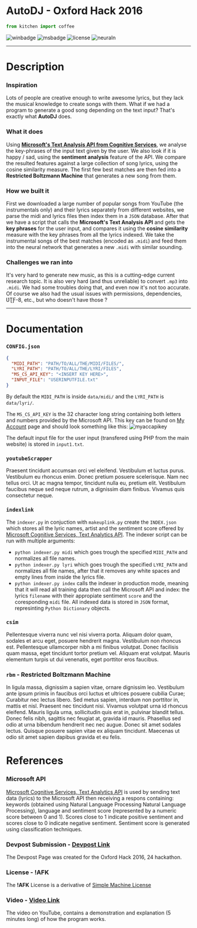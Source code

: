 # AutoDJ - Oxford Hack 2016
```python
from kitchen import coffee
```
![winbadge](https://img.shields.io/badge/oxfordhack2016-winner-FFB900.svg?style=flat-square)
![msbadge](https://img.shields.io/badge/microsoft-winner-64C200.svg?style=flat-square)
![license](https://img.shields.io/badge/license-!AFK-00A1F3.svg?style=flat-square)
![neuraln](https://img.shields.io/badge/neuralnetworks-yes-FF2E00.svg?style=flat-square)

---
Description
===

### Inspiration
Lots of people are creative enough to write awesome lyrics, but they lack the musical knowledge to create songs with them. What if we had a program to generate a good song depending on the text input? That's exactly what **AutoDJ** does.


### What it does
Using [**Microsoft's Text Analysis API from Cognitive Services**](https://www.microsoft.com/cognitive-services "Microsoft's Cognitive Services API"), we analyse the key-phrases of the input text given by the user. We also look if it is happy / sad, using the **sentiment analysis** feature of the API. We compare the resulted features against a large collection of song lyrics, using the cosine similarity measure. The first few best matches are then fed into a **Restricted Boltzmann Machine** that generates a new song from them.


### How we built it
First we downloaded a large number of popular songs from YouTube (the instrumentals only) and their lyrics separately from different websites, we parse the midi and lyrics files then index them in a ```JSON``` database. After that we have a script that calls the **Microsoft's Text Analysis API** and gets the **key phrases** for the user input, and compares it using the **cosine similarity** measure with the key phrases from all the lyrics indexed. We take the instrumental songs of the best matches (encoded as ```.midi```) and feed them into the neural network that generates a new ```.midi``` with similar sounding.

### Challenges we ran into
It's very hard to generate new music, as this is a cutting-edge current research topic. It is also very hard (and thus unreliable) to convert ```.mp3``` into ```.midi```. We had some troubles doing that, and even now it's not too accurate. Of course we also had the usual issues with permissions, dependencies, ƲƮƑ-8, etc., but who doesn't have those ?

---
Documentation
===

### ```CONFIG.json```
```json
{
  "MIDI_PATH": "PATH/TO/ALL/THE/MIDI/FILES/",
  "LYRI_PATH": "PATH/TO/ALL/THE/LYRI/FILES",
  "MS_CS_API_KEY": "<INSERT KEY HERE>",
  "INPUT_FILE": "USERINPUTFILE.txt"
}
```
By default the ```MIDI_PATH``` is inside ```data/midi/``` and the ```LYRI_PATH``` is ```data/lyri/```.

The ```MS_CS_API_KEY``` is the 32 character long string containing both letters and numbers provided by the Microsoft API.
This key can be found on [My Account](https://www.microsoft.com/cognitive-services/en-US/subscriptions) page and should look something like this:
![myaccapikey](http://i.imgur.com/ijI54d0.png)

The default input file for the user input (transfered using PHP from the main website) is stored in ```input1.txt```.

### ```youtubeScrapper```
Praesent tincidunt accumsan orci vel eleifend. Vestibulum et luctus purus. Vestibulum eu rhoncus enim. Donec pretium posuere scelerisque. Nam nec tellus orci. Ut ac magna tempor, tincidunt nulla eu, pretium elit. Vestibulum faucibus neque sed neque rutrum, a dignissim diam finibus. Vivamus quis consectetur neque.

### ```indexlink```
The ```indexer.py``` in conjuction with ```makeuplink.py``` create the ```INDEX.json``` which stores all the lyric names, artist and the sentiment score offered by [Microsoft Cognitive Services, Text Analytics API](https://www.microsoft.com/cognitive-services/en-us/text-analytics-api). The indexer script can be run with multiple arguments: 
- ```python indexer.py midi``` which goes trough the specified ```MIDI_PATH``` and normalizes all file names.
- ```python indexer.py lyri``` which goes trough the specified ```LYRI_PATH``` and normalizes all file names, after that it removes any white spaces and empty lines from inside the lyrics file.
- ```python indexer.py index``` calls the indexer in production mode, meaning that it will read all training data then call the Microsoft API and index: the lyrics ```filename``` with their appropiate sentiment ```score``` and the coresponding ```midi``` file.
All indexed data is stored in ```JSON``` format, represinting ```Python Dictionary``` objects.

### ```csim```
Pellentesque viverra nunc vel nisi viverra porta. Aliquam dolor quam, sodales et arcu eget, posuere hendrerit magna. Vestibulum non rhoncus est. Pellentesque ullamcorper nibh a mi finibus volutpat. Donec facilisis quam massa, eget tincidunt tortor pretium vel. Aliquam erat volutpat. Mauris elementum turpis ut dui venenatis, eget porttitor eros faucibus. 

### ```rbm``` - Restricted Boltzmann Machine
In ligula massa, dignissim a sapien vitae, ornare dignissim leo. Vestibulum ante ipsum primis in faucibus orci luctus et ultrices posuere cubilia Curae; Curabitur nec lectus libero. Sed metus sapien, interdum non porttitor in, mattis et nisl. Praesent nec tincidunt nisi. Vivamus volutpat urna id rhoncus eleifend. Mauris ligula urna, sollicitudin quis erat in, pulvinar blandit tellus. Donec felis nibh, sagittis nec feugiat at, gravida id mauris. Phasellus sed odio at urna bibendum hendrerit nec nec augue. Donec sit amet sodales lectus. Quisque posuere sapien vitae ex aliquam tincidunt. Maecenas ut odio sit amet sapien dapibus gravida et eu felis. 

References
===
### Microsoft API
[Microsoft Cognitive Services, Text Analytics API](https://www.microsoft.com/cognitive-services/en-us/text-analytics-api) is used by sending text data (lyrics) to the Microsoft API then receiving a respons containing: keywords (obtained using  Natural Language Processing Natural Language Processing), language and sentiment score (represented by a numeric score between 0 and 1). Scores close to 1 indicate positive sentiment and scores close to 0 indicate negative sentiment. Sentiment score is generated using classification techniques. 

### Devpost Submission - [Devpost Link](https://devpost.com/software/autodj-i87zrp "https://devpost.com/software/autodj")
The Devpost Page was created for the Oxford Hack 2016, 24 hackathon.
### License - !AFK
The **!AFK** License is a derivative of [Simple Machine License](http://www.simplemachines.org/about/smf/license.php)
### Video - [Video Link](https://www.youtube.com/watch?v=qlJH8-5ZJlk)
The video on YouTube, contains a demonstration and explanation (5 minutes long) of how the program works.
